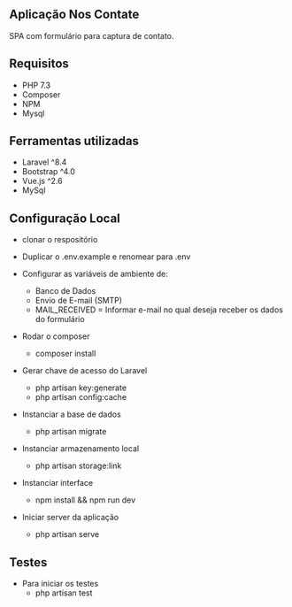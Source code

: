 ## Aplicação Nos Contate
SPA com formulário para captura de contato.

## Requisitos

 - PHP 7.3
 - Composer
 - NPM
 - Mysql

## Ferramentas utilizadas

 - Laravel ^8.4
 - Bootstrap ^4.0
 - Vue.js ^2.6
 - MySql

## Configuração Local

- clonar o respositório

- Duplicar o .env.example e renomear para .env

- Configurar as variáveis de ambiente de:
    - Banco de Dados
    - Envio de E-mail (SMTP)
    - MAIL_RECEIVED = Informar e-mail no qual deseja receber os dados do formulário

- Rodar o composer
    - composer install

- Gerar chave de acesso do Laravel
    - php artisan key:generate
    - php artisan config:cache

- Instanciar a base de dados
    - php artisan migrate

- Instanciar armazenamento local
    - php artisan storage:link

- Instanciar interface
    - npm install && npm run dev

- Iniciar server da aplicação
    - php artisan serve

## Testes
- Para iniciar os testes
    - php artisan test
